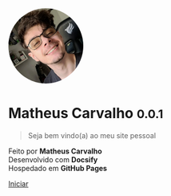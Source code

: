 <!-- _coverpage.md -->

<img src="assets/Perfil.jpg" alt="Foto de Perfil" width="150" style="border-radius: 180px"/>

# Matheus Carvalho <small>0.0.1</small>

> Seja bem vindo(a) ao meu site pessoal

Feito por **Matheus Carvalho**  
Desenvolvido com **Docsify**  
Hospedado em **GitHub Pages**

[Iniciar](README.md)

